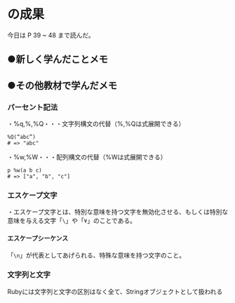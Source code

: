 #  の成果
今日は P 39 ~ 48 まで読んだ。


## ●新しく学んだことメモ

## ●その他教材で学んだメモ 
### パーセント記法

・%q,%,%Q・・・文字列構文の代替（%,%Qは式展開できる）
```
%Q(“abc”)
# => "abc"
```
・%w,%W・・・配列構文の代替（%Wは式展開できる）
```
p %w(a b c)
# => ["a", "b", "c"]
```

### エスケープ文字
・エスケープ文字とは、特別な意味を持つ文字を無効化させる、もしくは特別な意味を与える文字「`\`」や「`¥`」のことである。

#### エスケープシーケンス
「`\n`」が代表としてあげられる、特殊な意味を持つ文字のこと。

### 文字列と文字
Rubyには文字列と文字の区別はなく全て、Stringオブジェクトとして扱われる

